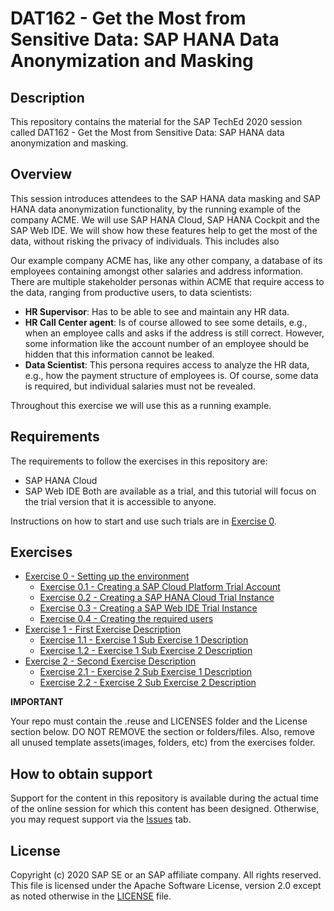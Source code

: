 # DAT162 - Get the Most from Sensitive Data: SAP HANA Data Anonymization and Masking

## Description

This repository contains the material for the SAP TechEd 2020 session called DAT162 - Get the Most from Sensitive Data: SAP HANA data anonymization and masking. 

## Overview

This session introduces attendees to the SAP HANA data masking and SAP HANA data anonymization functionality, by the running example of the company ACME. We will use SAP HANA Cloud, SAP HANA Cockpit and the SAP Web IDE. We will show how these features help to get the most of the data, without risking the privacy of individuals. This includes also 

Our example company ACME has, like any other company, a database of its employees containing amongst other salaries and address information. There are multiple stakeholder personas within ACME that require access to the data, ranging from productive users, to data scientists:
- **HR Supervisor**: Has to be able to see and maintain any HR data.
- **HR Call Center agent**: Is of course allowed to see some details, e.g., when an employee calls and asks if the address is still correct. However, some information like the account number of an employee should be hidden that this information cannot be leaked.
- **Data Scientist**: This persona requires access to analyze the HR data, e.g., how the payment structure of employees is. Of course, some data is required, but individual salaries must not be revealed.

Throughout this exercise we will use this as a running example.


## Requirements

The requirements to follow the exercises in this repository are:
- SAP HANA Cloud
- SAP Web IDE
Both are available as a trial, and this tutorial will focus on the trial version that it is accessible to anyone.

Instructions on how to start and use such trials are in [Exercise 0](exercises/ex0/).

## Exercises

- [Exercise 0 - Setting up the environment](exercises/ex0/)
    - [Exercise 0.1 - Creating a SAP Cloud Platform Trial Account](exercises/ex0#exercise-01---creating-a-sap-cloud-platform-trial-account)
    - [Exercise 0.2 - Creating a SAP HANA Cloud Trial Instance](exercises/ex0#exercise-02---creating-a-sap-hana-cloud-trial-instance)
    - [Exercise 0.3 - Creating a SAP Web IDE Trial Instance](exercises/ex0#exercise-03---creating-a-sap-web-ide-trial-account)
    - [Exercise 0.4 - Creating the required users](exercises/ex0#exercise-04---creating-the-required-users)
- [Exercise 1 - First Exercise Description](exercises/ex1/)
    - [Exercise 1.1 - Exercise 1 Sub Exercise 1 Description](exercises/ex1#exercise-11-sub-exercise-1-description)
    - [Exercise 1.2 - Exercise 1 Sub Exercise 2 Description](exercises/ex1#exercise-12-sub-exercise-2-description)
- [Exercise 2 - Second Exercise Description](exercises/ex2/)
    - [Exercise 2.1 - Exercise 2 Sub Exercise 1 Description](exercises/ex2#exercise-21-sub-exercise-1-description)
    - [Exercise 2.2 - Exercise 2 Sub Exercise 2 Description](exercises/ex2#exercise-22-sub-exercise-2-description)


**IMPORTANT**

Your repo must contain the .reuse and LICENSES folder and the License section below. DO NOT REMOVE the section or folders/files. Also, remove all unused template assets(images, folders, etc) from the exercises folder. 

## How to obtain support

Support for the content in this repository is available during the actual time of the online session for which this content has been designed. Otherwise, you may request support via the [Issues](../../issues) tab.

## License
Copyright (c) 2020 SAP SE or an SAP affiliate company. All rights reserved. This file is licensed under the Apache Software License, version 2.0 except as noted otherwise in the [LICENSE](LICENSES/Apache-2.0.txt) file.
